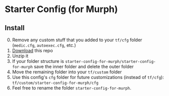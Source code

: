# Starter Config (for Murph)

## Install

0. Remove any custom stuff that you added to your `tf/cfg` folder (`medic.cfg`, `autoexec.cfg`, etc.)
1. [Download](https://github.com/rufio-tf2/starter-config/archive/for-murph.zip) this repo
1. Unzip it
1. If your folder structure is `starter-config-for-murph/starter-config-for-murph` save the inner folder and delete the outer folder
1. Move the remaining folder into your `tf/custom` folder
1. Use this config's `cfg` folder for future customizations (instead of `tf/cfg`): `tf/custom/starter-config-for-murph/cfg`
1. Feel free to rename the folder `starter-config-for-murph`.
